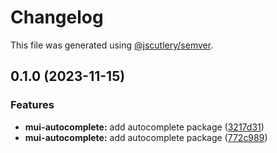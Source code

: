 # Changelog

This file was generated using [@jscutlery/semver](https://github.com/jscutlery/semver).

## 0.1.0 (2023-11-15)


### Features

* **mui-autocomplete:** add autocomplete package ([3217d31](https://github.com/Availity/element/commit/3217d31d041c6a2e9ad616ed0a00e8362976adfc))
* **mui-autocomplete:** add autocomplete package ([772c989](https://github.com/Availity/element/commit/772c98978f2c8e3edc01d8deb38dfc5cc2339298))
